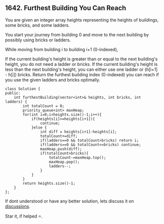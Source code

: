 ## 1642. Furthest Building You Can Reach

You are given an integer array heights representing the heights of buildings, some bricks, and some ladders.

You start your journey from building 0 and move to the next building by possibly using bricks or ladders.

While moving from building i to building i+1 (0-indexed),

If the current building's height is greater than or equal to the next building's height, you do not need a ladder or bricks.
If the current building's height is less than the next building's height, you can either use one ladder or (h[i+1] - h[i]) bricks.
Return the furthest building index (0-indexed) you can reach if you use the given ladders and bricks optimally.

```
class Solution {
public:
    int furthestBuilding(vector<int>& heights, int bricks, int ladders) {
        int totalCount = 0;
        priority_queue<int> maxHeap;
        for(int i=0;i<heights.size()-1;i++){
            if(heights[i]>=heights[i+1]){
                continue;
            }else {
                int diff = heights[i+1]-heights[i];
                totalCount+=diff;
                if(ladders==0 && totalCount>bricks) return i;
                if(ladders==0 && totalCount<=bricks) continue;
                maxHeap.push(diff);                
                if(totalCount>bricks){
                    totalCount-=maxHeap.top();
                    maxHeap.pop();
                    ladders--;
                }
            }
        }
        return heights.size()-1;
    }
};
```

If dont understood or have any better solution, lets discuss it on [discussions](https://github.com/Jimmy5467/CP/discussions). 

Star it, if helped ⭐.

